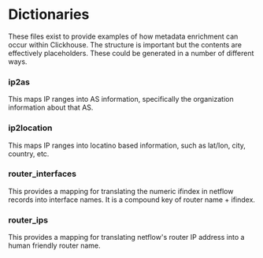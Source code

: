 # Dictionaries

These files exist to provide examples of how metadata enrichment can occur within Clickhouse. The structure is important but the contents are effectively placeholders. These could be generated in a number of different ways.

### ip2as
This maps IP ranges into AS information, specifically the organization information about that AS.

### ip2location
This maps IP ranges into locatino based information, such as lat/lon, city, country, etc.

### router_interfaces
This provides a mapping for translating the numeric ifindex in netflow records into interface names. It is a compound key of router name + ifindex.

### router_ips
This provides a mapping for translating netflow's router IP address into a human friendly router name.
